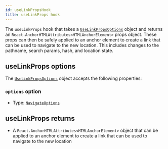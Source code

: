 ```yaml
---
id: useLinkPropsHook
title: useLinkProps hook
---
```


The `useLinkProps` hook that takes a [`UseLinkPropsOptions`](../UseLinkPropsOptionsType) object and returns an `React.AnchorHTMLAttributes<HTMLAnchorElement>` props object. These props can then be safely applied to an anchor element to create a link that can be used to navigate to the new location. This includes changes to the pathname, search params, hash, and location state.

## useLinkProps options

The [`UseLinkPropsOptions`](../UseLinkPropsOptionsType) object accepts the following properties:

### `options` option

- Type: [`NavigateOptions`](../NavigateOptionsType)

## useLinkProps returns

- A `React.AnchorHTMLAttributes<HTMLAnchorElement>` object that can be applied to an anchor element to create a link that can be used to navigate to the new location
